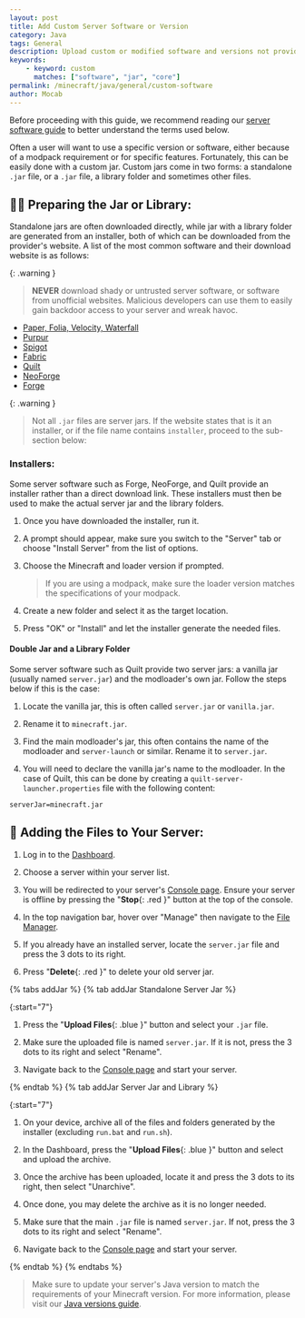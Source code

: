 ```yaml
---
layout: post
title: Add Custom Server Software or Version
category: Java
tags: General
description: Upload custom or modified software and versions not provided officially.
keywords:
    - keyword: custom
      matches: ["software", "jar", "core"]
permalink: /minecraft/java/general/custom-software
author: Mocab
---
```


Before proceeding with this guide, we recommend reading our [server software guide](/minecraft/java/general/server-software) to better understand the terms used below.

Often a user will want to use a specific version or software, either because of a modpack requirement or for specific features. Fortunately, this can be easily done with a custom jar. Custom jars come in two forms: a standalone `.jar` file, or a `.jar` file, a library folder and sometimes other files.

## :cook: Preparing the Jar or Library:

Standalone jars are often downloaded directly, while jar with a library folder are generated from an installer, both of which can be downloaded from the provider's website. A list of the most common software and their download website is as follows:

{: .warning }

> **NEVER** download shady or untrusted server software, or software from unofficial websites. Malicious developers can use them to easily gain backdoor access to your server and wreak havoc.

-   [Paper, Folia, Velocity, Waterfall](https://papermc.io/downloads)
-   [Purpur](https://purpurmc.org/downloads)
-   [Spigot](https://getbukkit.org/download/spigot/)
-   [Fabric](https://fabricmc.net/use/server/)
-   [Quilt](https://quiltmc.org/en/install/server/)
-   [NeoForge](https://projects.neoforged.net/neoforged/neoforge)
-   [Forge](https://files.minecraftforge.net/net/minecraftforge/forge/)

{: .warning }

> Not all `.jar` files are server jars. If the website states that is it an installer, or if the file name contains `installer`, proceed to the sub-section below:

### Installers:

Some server software such as Forge, NeoForge, and Quilt provide an installer rather than a direct download link. These installers must then be used to make the actual server jar and the library folders.

1. Once you have downloaded the installer, run it.

2. A prompt should appear, make sure you switch to the "Server" tab or choose "Install Server" from the list of options.

3. Choose the Minecraft and loader version if prompted.

    > If you are using a modpack, make sure the loader version matches the specifications of your modpack.

4. Create a new folder and select it as the target location.

5. Press "OK" or "Install" and let the installer generate the needed files.

#### Double Jar and a Library Folder

Some server software such as Quilt provide two server jars: a vanilla jar (usually named `server.jar`) and the modloader's own jar. Follow the steps below if this is the case:

1. Locate the vanilla jar, this is often called `server.jar` or `vanilla.jar`.

2. Rename it to `minecraft.jar`.

3. Find the main modloader's jar, this often contains the name of the modloader and `server-launch` or similar. Rename it to `server.jar`.

4. You will need to declare the vanilla jar's name to the modloader. In the case of Quilt, this can be done by creating a `quilt-server-launcher.properties` file with the following content:

```
serverJar=minecraft.jar
```

## :hammer: Adding the Files to Your Server:

1. Log in to the [Dashboard](https://client.falixnodes.net/).

2. Choose a server within your server list.

3. You will be redirected to your server's [Console page](https://client.falixnodes.net/server/console). Ensure your server is offline by pressing the "**Stop**{: .red }" button at the top of the console.

4. In the top navigation bar, hover over "Manage" then navigate to the [File Manager](https://client.falixnodes.net/server/filemanager).

5. If you already have an installed server, locate the `server.jar` file and press the 3 dots to its right.

6. Press "**Delete**{: .red }" to delete your old server jar.

{% tabs addJar %}
{% tab addJar Standalone Server Jar %}

{:start="7"}

1. Press the "**Upload Files**{: .blue }" button and select your `.jar` file.

2. Make sure the uploaded file is named `server.jar`. If it is not, press the 3 dots to its right and select "Rename".

3. Navigate back to the [Console page](https://client.falixnodes.net/server/console) and start your server.

{% endtab %}
{% tab addJar Server Jar and Library %}

{:start="7"}

1. On your device, archive all of the files and folders generated by the installer (excluding `run.bat` and `run.sh`).

2. In the Dashboard, press the "**Upload Files**{: .blue }" button and select and upload the archive.

3. Once the archive has been uploaded, locate it and press the 3 dots to its right, then select "Unarchive".

4. Once done, you may delete the archive as it is no longer needed.

5. Make sure that the main `.jar` file is named `server.jar`. If not, press the 3 dots to its right and select "Rename".

6. Navigate back to the [Console page](https://client.falixnodes.net/server/console) and start your server.

{% endtab %}
{% endtabs %}

> Make sure to update your server's Java version to match the requirements of your Minecraft version. For more information, please visit our [Java versions guide](/minecraft/java/general/java-version).

